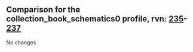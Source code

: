## Comparison for the collection_book_schematics0 profile, rvn: [235](https://github.com/PRO100KatYT/FortniteProfileRevisions/tree/main/profiles/collection_book_schematics0/235%20collection_book_schematics0.json)-[237](https://github.com/PRO100KatYT/FortniteProfileRevisions/tree/main/profiles/collection_book_schematics0/237%20collection_book_schematics0.json)

No changes
